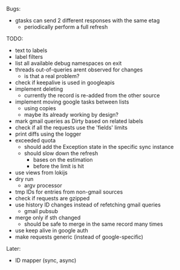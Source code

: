 Bugs:
- gtasks can send 2 different responses with the same etag
  - periodically perform a full refresh

TODO:
- text to labels
- label filters
- list all available debug namespaces on exit
- threads out-of-queries arent observed for changes
  - is that a real problem?
- check if keepalive is used in googleapis
- implement deleting
  - currently the record is re-added from the other source
- implement moving google tasks between lists
  - using copies
  - maybe its already working by design?
- mark gmail queries as Dirty based on related labels
- check if all the requests use the 'fields' limits
- print diffs using the logger
- exceeded quota
  - should add the Exception state in the specific sync instance
  - should slow down the refresh
    - bases on the estimation
    - before the limit is hit
- use views from lokijs
- dry run
  - argv processor
- tmp IDs for entries from non-gmail sources
- check if requests are gzipped
- use history ID changes instead of refetching gmail queries
  - gmail pubsub
- merge only if sth changed
  - should be safe to merge in the same record many times
- use keep alive in google auth
- make requests generic (instead of google-specific)

Later:
- ID mapper (sync, async)
